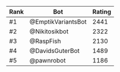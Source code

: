 Rank|Bot|Rating
---|---|---
#1|@EmptikVariantsBot|2441
#2|@Nikitosikbot|2322
#3|@RaspFish|2130
#4|@DavidsGuterBot|1489
#5|@pawnrobot|1186

